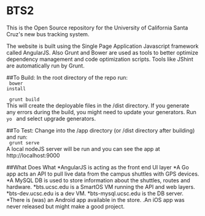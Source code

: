 <!--
The MIT License (MIT)

Copyright (c) 2015 Kevin Abas

Permission is hereby granted, free of charge, to any person obtaining a copy
of this software and associated documentation files (the "Software"), to deal
in the Software without restriction, including without limitation the rights
to use, copy, modify, merge, publish, distribute, sublicense, and/or sell
copies of the Software, and to permit persons to whom the Software is
furnished to do so, subject to the following conditions:

The above copyright notice and this permission notice shall be included in all
copies or substantial portions of the Software.

THE SOFTWARE IS PROVIDED "AS IS", WITHOUT WARRANTY OF ANY KIND, EXPRESS OR
IMPLIED, INCLUDING BUT NOT LIMITED TO THE WARRANTIES OF MERCHANTABILITY,
FITNESS FOR A PARTICULAR PURPOSE AND NONINFRINGEMENT. IN NO EVENT SHALL THE
AUTHORS OR COPYRIGHT HOLDERS BE LIABLE FOR ANY CLAIM, DAMAGES OR OTHER
LIABILITY, WHETHER IN AN ACTION OF CONTRACT, TORT OR OTHERWISE, ARISING FROM,
OUT OF OR IN CONNECTION WITH THE SOFTWARE OR THE USE OR OTHER DEALINGS IN THE
SOFTWARE.

-->	

# BTS2
This is the Open Source repository for the University of California Santa Cruz's new bus tracking system.

The website is built using the Single Page Application Javascript framework called AngularJS. Also Grunt and Bower are used as tools
to better optimize dependency management and code optimization scripts. Tools like JShint are automatically run by Grunt.

##To Build:
In the root directory of the repo run: <br>
<code> bower install </code> <br>

<code> grunt build  </code> <br>
This will create the deployable files in the /dist directory. If you generate any errors during the build, you might need to update your generators. Run <code> yo </code> and select upgrade generators.

##To Test:
Change into the /app directory (or /dist directory after building) and run:<br>
<code> grunt serve </code> <br>
A local nodeJS server will be run and you can see the app at http://localhost:9000

##What Does What
*AngularJS is acting as the front end UI layer
*A Go app acts an API to pull live data from the campus shuttles with GPS devices.
*A MySQL DB is used to store information about the shuttles, routes and hardware.
*bts.ucsc.edu is a SmartOS VM running the API and web layers.
*bts-dev.ucsc.edu is a dev VM.
*bts-mysql.ucsc.edu is the DB server.
*There is (was) an Android app available in the store.
.An iOS app was never released but might make a good project.

